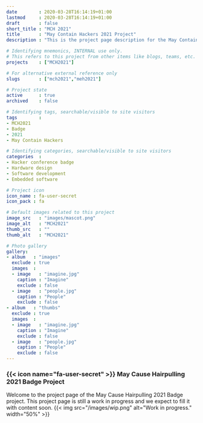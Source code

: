 ```yaml
---
date        : 2020-03-28T16:14:19+01:00
lastmod     : 2020-03-28T16:14:19+01:00
draft       : false
short_title : "MCH 2021"
title       : "May Contain Hackers 2021 Project"
description : "This is the project page description for the May Contain Hackers 2021 Project"

# Identifying mnemonics, INTERNAL use only.
# This refers to this project from other items like blogs, teams, etc.
projects    : ["MCH2021"]

# For alternative external reference only
slugs       : ["mch2021","meh2021"]

# Project state
active      : true
archived    : false

# Identifying tags, searchable/visible to site visitors
tags        :
- MCH2021
- Badge
- 2021
- May Contain Hackers

# Identifying categories, searchable/visible to site visitors
categories  :
- Hacker conference badge
- Hardware design
- Software development
- Embedded software

# Project icon
icon_name : fa-user-secret
icon_pack : fa

# Default images related to this project
image_src   : "images/mascot.png"
image_alt   : "MCH2021"
thumb_src   : ""
thumb_alt   : "MCH2021"

# Photo gallery
gallery:
- album   : "images"
  exclude : true
  images  :
  - image   : "imagine.jpg"
    caption : "Imagine"
    exclude : false
  - image   : "people.jpg"
    caption : "People"
    exclude : false
- album   : "thumbs"
  exclude : true
  images  :
  - image   : "imagine.jpg"
    caption : "Imagine"
    exclude : false
  - image   : "people.jpg"
    caption : "People"
    exclude : false
---
```


### {{< icon name="fa-user-secret" >}} May Cause Hairpulling 2021 Badge Project

Welcome to the project page of the May Cause Hairpulling 2021 Badge project. This project page is still a work in progress and we expect to fill it with content soon.
{{< img src="/images/wip.png" alt="Work in progress." width="50%"  >}}
